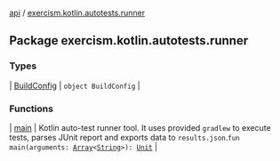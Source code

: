 [api](../index.md) / [exercism.kotlin.autotests.runner](./index.md)

## Package exercism.kotlin.autotests.runner

### Types

| [BuildConfig](-build-config/index.md) | `object BuildConfig` |

### Functions

| [main](main.md) | Kotlin auto-test runner tool. It uses provided `gradlew` to execute tests, parses JUnit report and exports data to `results.json`.`fun main(arguments: `[`Array`](https://kotlinlang.org/api/latest/jvm/stdlib/kotlin/-array/index.html)`<`[`String`](https://kotlinlang.org/api/latest/jvm/stdlib/kotlin/-string/index.html)`>): `[`Unit`](https://kotlinlang.org/api/latest/jvm/stdlib/kotlin/-unit/index.html) |

